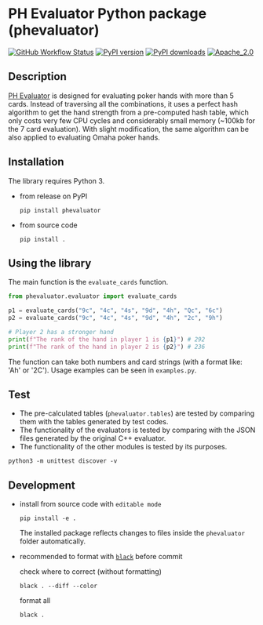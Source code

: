# PH Evaluator Python package (phevaluator)

[![GitHub Workflow Status](https://img.shields.io/github/workflow/status/HenryRLee/PokerHandEvaluator/CI?color=green&logo=github)](https://github.com/HenryRLee/PokerHandEvaluator/actions/workflows/ci.yml)
[![PyPI version](https://badge.fury.io/py/phevaluator.svg)](https://badge.fury.io/py/phevaluator)
[![PyPI downloads](https://img.shields.io/pypi/dm/phevaluator)](https://shields.io/category/downloads)
[![Apache_2.0](https://img.shields.io/badge/License-Apache_2.0-blue.svg)](https://github.com/HenryRLee/PokerHandEvaluator/blob/master/python/LICENSE)

## Description

[PH Evaluator](https://github.com/HenryRLee/PokerHandEvaluator) is designed
for evaluating poker hands with more than 5 cards. Instead of traversing all
the combinations, it uses a perfect hash algorithm to get the hand strength
from a pre-computed hash table, which only costs very few CPU cycles and
considerably small memory (~100kb for the 7 card evaluation). With slight
modification, the same algorithm can be also applied to evaluating Omaha
poker hands.

## Installation

The library requires Python 3.

- from release on PyPI

    ```shell
    pip install phevaluator
    ```

- from source code

    ```shell
    pip install .
    ```

## Using the library

The main function is the `evaluate_cards` function.

```python
from phevaluator.evaluator import evaluate_cards

p1 = evaluate_cards("9c", "4c", "4s", "9d", "4h", "Qc", "6c")
p2 = evaluate_cards("9c", "4c", "4s", "9d", "4h", "2c", "9h")

# Player 2 has a stronger hand
print(f"The rank of the hand in player 1 is {p1}") # 292
print(f"The rank of the hand in player 2 is {p2}") # 236
```

The function can take both numbers and card strings (with a format like: 'Ah' or
'2C'). Usage examples can be seen in `examples.py`.

## Test

- The pre-calculated tables (`phevaluator.tables`) are tested by comparing them
  with the tables generated by test codes.
- The functionality of the evaluators is tested by comparing with the JSON files
  generated by the original C++ evaluator.
- The functionality of the other modules is tested by its purposes.

```shell
python3 -m unittest discover -v
```

## Development

- install from source code with `editable mode`

    ```shell
    pip install -e .
    ```

    The installed package reflects changes to files inside the `phevaluator`
    folder automatically.

- recommended to format with [`black`](https://github.com/psf/black) before commit

    check where to correct (without formatting)

    ```shell
    black . --diff --color
    ```

    format all

    ```shell
    black .
    ```

